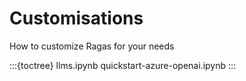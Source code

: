 # Customisations

How to customize Ragas for your needs

:::{toctree}
llms.ipynb
quickstart-azure-openai.ipynb
:::
